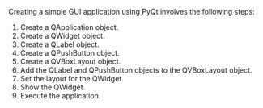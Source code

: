 Creating a simple GUI application using PyQt involves the following steps:

   1. Create a QApplication object.
   2. Create a QWidget object.
   3. Create a QLabel object.
   4. Create a QPushButton object.
   5. Create a QVBoxLayout object.
   6. Add the QLabel and QPushButton objects to the QVBoxLayout object.
   7. Set the layout for the QWidget.
   8. Show the QWidget.
   9. Execute the application.
